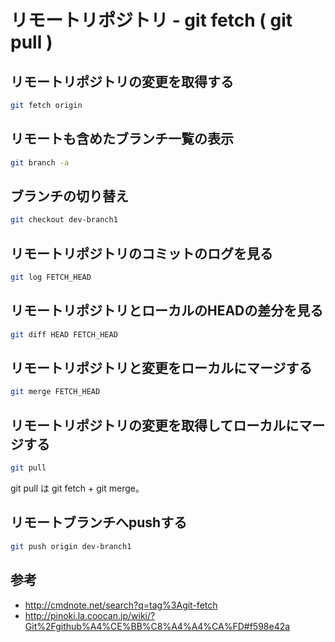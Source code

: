 ﻿# リモートリポジトリ - git fetch ( git pull )

## リモートリポジトリの変更を取得する

```bash
git fetch origin
```

## リモートも含めたブランチ一覧の表示

```bash
git branch -a
```

## ブランチの切り替え

```bash
git checkout dev-branch1
```

## リモートリポジトリのコミットのログを見る

```bash
git log FETCH_HEAD
```

## リモートリポジトリとローカルのHEADの差分を見る

```bash
git diff HEAD FETCH_HEAD
```

## リモートリポジトリと変更をローカルにマージする

```bash
git merge FETCH_HEAD
```


## リモートリポジトリの変更を取得してローカルにマージする

```bash
git pull
```

git pull は git fetch + git merge。

## リモートブランチへpushする

```bash
git push origin dev-branch1
```

## 参考

- http://cmdnote.net/search?q=tag%3Agit-fetch
- http://pinoki.la.coocan.jp/wiki/?Git%2Fgithub%A4%CE%BB%C8%A4%A4%CA%FD#f598e42a
